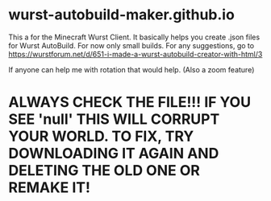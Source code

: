 # wurst-autobuild-maker.github.io

This a for the Minecraft Wurst Client. It basically helps you create .json files for Wurst AutoBuild. For now only small builds. For any suggestions, go to https://wurstforum.net/d/651-i-made-a-wurst-autobuild-creator-with-html/3

If anyone can help me with rotation that would help. (Also a zoom feature)

#   ALWAYS CHECK THE FILE!!! IF YOU SEE 'null' THIS WILL CORRUPT YOUR WORLD. TO FIX, TRY DOWNLOADING IT AGAIN AND DELETING THE OLD ONE OR REMAKE IT!
